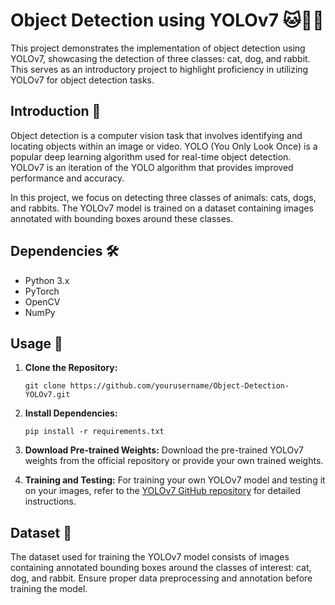 # Object Detection using YOLOv7 🐱🐶🐰

This project demonstrates the implementation of object detection using YOLOv7, showcasing the detection of three classes: cat, dog, and rabbit. This serves as an introductory project to highlight proficiency in utilizing YOLOv7 for object detection tasks.

## Introduction 🚀

Object detection is a computer vision task that involves identifying and locating objects within an image or video. YOLO (You Only Look Once) is a popular deep learning algorithm used for real-time object detection. YOLOv7 is an iteration of the YOLO algorithm that provides improved performance and accuracy.

In this project, we focus on detecting three classes of animals: cats, dogs, and rabbits. The YOLOv7 model is trained on a dataset containing images annotated with bounding boxes around these classes.

## Dependencies 🛠️

- Python 3.x
- PyTorch
- OpenCV
- NumPy

## Usage 📝

1. **Clone the Repository:**
   ```
   git clone https://github.com/yourusername/Object-Detection-YOLOv7.git
   ```

2. **Install Dependencies:**
   ```
   pip install -r requirements.txt
   ```

3. **Download Pre-trained Weights:**
   Download the pre-trained YOLOv7 weights from the official repository or provide your own trained weights.

4. **Training and Testing:**
   For training your own YOLOv7 model and testing it on your images, refer to the [YOLOv7 GitHub repository](https://github.com/WongKinYiu/yolov7) for detailed instructions.

## Dataset 📂

The dataset used for training the YOLOv7 model consists of images containing annotated bounding boxes around the classes of interest: cat, dog, and rabbit. Ensure proper data preprocessing and annotation before training the model.
